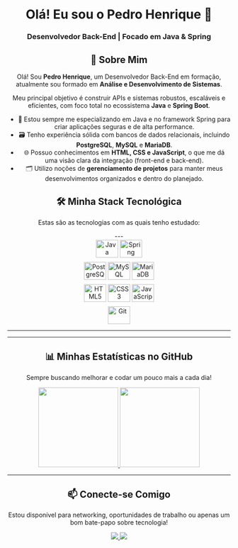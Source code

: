 <div align="center">
  <h1>Olá! Eu sou o Pedro Henrique 👋</h1>
  <h3>Desenvolvedor Back-End | Focado em Java & Spring</h3>


## 🚀 Sobre Mim

<p>
  Olá! Sou <strong>Pedro Henrique</strong>, um Desenvolvedor Back-End em formação, atualmente sou formado em <strong>Análise e Desenvolvimento de Sistemas</strong>.
</p>

<p>
  Meu principal objetivo é construir APIs e sistemas robustos, escaláveis e eficientes, com foco total no ecossistema <strong>Java</strong> e <strong>Spring Boot</strong>.
</p>

<ul>
  <li>🌱 Estou sempre me especializando em Java e no framework Spring para criar aplicações seguras e de alta performance.</li>
  <li>🗃️ Tenho experiência sólida com bancos de dados relacionais, incluindo <strong>PostgreSQL</strong>, <strong>MySQL</strong> e <strong>MariaDB</strong>.</li>
  <li>🌐 Possuo conhecimentos em <strong>HTML, CSS e JavaScript</strong>, o que me dá uma visão clara da integração (front-end e back-end).</li>
  <li>🗂️ Utilizo noções de <strong>gerenciamento de projetos</strong> para manter meus desenvolvimentos organizados e dentro do planejado.</li>
</ul>



## 🛠️ Minha Stack Tecnológica

<p>Estas são as tecnologias com as quais tenho estudado:</p>
---

<div style="margin-bottom: 10px;">
  <img align="center" alt="Java" height="40" width="50" src="https://cdn.jsdelivr.net/gh/devicons/devicon/icons/java/java-original-wordmark.svg">
  <img align="center" alt="Spring" height="40" width="50" src="https://cdn.jsdelivr.net/gh/devicons/devicon/icons/spring/spring-original-wordmark.svg">
</div>

<div style="margin-bottom: 10px;">
  <img align="center" alt="PostgreSQL" height="40" width="50" src="https://cdn.jsdelivr.net/gh/devicons/devicon/icons/postgresql/postgresql-original-wordmark.svg">
  <img align="center" alt="MySQL" height="40" width="50" src="https://cdn.jsdelivr.net/gh/devicons/devicon/icons/mysql/mysql-original-wordmark.svg">
  <img align="center" alt="MariaDB" height="40" width="50" src="https://cdn.jsdelivr.net/gh/devicons/devicon/icons/mariadb/mariadb-original-wordmark.svg">
</div>

<div style="margin-bottom: 10px;">
  <img align="center" alt="HTML5" height="40" width="50" src="https://cdn.jsdelivr.net/gh/devicons/devicon/icons/html5/html5-original-wordmark.svg">
  <img align="center" alt="CSS3" height="40" width="50" src="https://cdn.jsdelivr.net/gh/devicons/devicon/icons/css3/css3-original-wordmark.svg">
  <img align="center" alt="JavaScript" height="40" width="50" src="https://cdn.jsdelivr.net/gh/devicons/devicon/icons/javascript/javascript-original.svg">
</div>

<div>
  <img align="center" alt="Git" height="40" width="50" src="https://cdn.jsdelivr.net/gh/devicons/devicon/icons/git/git-original-wordmark.svg">
</div>

---
---

## 📊 Minhas Estatísticas no GitHub

<p>Sempre buscando melhorar e codar um pouco mais a cada dia!</p>

<div align="center">
  <a href="https://github.com/anuraghazra/github-readme-stats">
    <img height="180em" src="https://github-readme-stats.vercel.app/api?username=PedroHenriqueph7&show_icons=true&theme=dracula&include_all_commits=true&count_private=true"/>
    <img height="180em" src="https://github-readme-stats.vercel.app/api/top-langs/?username=PedroHenriqueph7&layout=compact&langs_count=7&theme=dracula"/>
  </a>
</div>

---

## 📫 Conecte-se Comigo

<p>Estou disponível para networking, oportunidades de trabalho ou apenas um bom bate-papo sobre tecnologia!</p>

<div align="center" style="display: inline_block;">
  <a href="[[SEU-LINK-DO-LINKEDIN]](https://www.linkedin.com/in/pedro-henriqueph/)" target="_blank">
    <img src="https://img.shields.io/badge/-LinkedIn-%230077B5?style=for-the-badge&logo=linkedin&logoColor=white" target="_blank">
  </a>
  <a href="mailto:pedrohenrizzx7@gmail.com" target="_blank">
    <img src="https://img.shields.io/badge/-Email-%23D14836?style=for-the-badge&logo=gmail&logoColor=white" target="_blank">
  </a>
</div>
